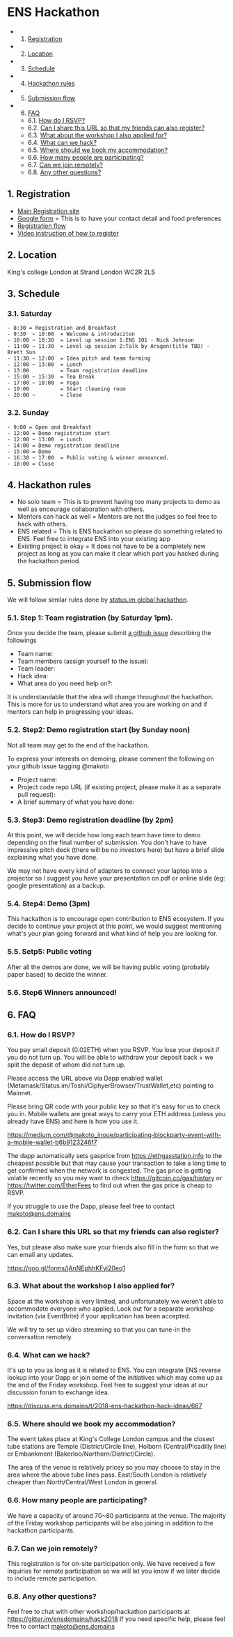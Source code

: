 # ENS Hackathon

<!-- vscode-markdown-toc -->
* 1. [Registration](#Registration)
* 2. [Location](#Location)
* 3. [Schedule](#Schedule)
* 4. [Hackathon rules](#Hackathonrules)
* 5. [Submission flow](#Submissionflow)
* 6. [FAQ](#FAQ)
	* 6.1. [How do I RSVP?](#HowdoIRSVP)
	* 6.2. [Can I share this URL so that my friends can also register?](#CanIsharethisURLsothatmyfriendscanalsoregister)
	* 6.3. [What about the workshop I also applied for?](#WhatabouttheworkshopIalsoappliedfor)
	* 6.4. [What can we hack?](#Whatcanwehack)
	* 6.5. [Where should we book my accommodation?](#Whereshouldwebookmyaccommodation)
	* 6.6. [How many people are participating?](#Howmanypeopleareparticipating)
	* 6.7. [Can we join remotely?](#Canwejoinremotely.)
	* 6.8. [Any other questions?](#Anyotherquestions)

<!-- vscode-markdown-toc-config
	numbering=true
	autoSave=true
	/vscode-markdown-toc-config -->
<!-- /vscode-markdown-toc -->

##  1. <a name='Registration'></a>Registration

- [Main Registration site](http://enshack.noblockno.party)
- [Google form](https://goo.gl/forms/jAnNEphhKFyi20eq1) = This is to have your contact detail and food preferences
- [Registration flow](https://medium.com/the-ethereum-name-service/ens-hackathon-registration-is-open-now-48bd7ead5f4d)
- [Video instruction of how to register](https://medium.com/@makoto_inoue/participating-blockparty-event-with-a-mobile-wallet-b6b9123246f7)

##  2. <a name='Location'></a>Location

King's college London at Strand London WC2R 2LS

##  3. <a name='Schedule'></a>Schedule

###  3.1. <a name='Saturday'></a>Saturday

```
- 8:30 = Registration and Breakfast
- 9:30  ~ 10:00  = Welcome & introduciton
- 10:00 ~ 10:30  = Level up session 1:ENS 101 - Nick Johnson
- 11:00 ~ 11:30  = Level up session 2:Talk by Aragon(title TBD) - Brett Sun
- 11:30 ~ 12:00  = Idea pitch and team forming
- 12:00 ~ 13:00  = Lunch
- 13:00          = Team registration deadline
- 15:00 ~ 15:30  = Tea Break
- 17:00 ~ 18:00  = Yoga
- 19:00          = Start cleaning room
- 20:00 ~        = Close
```

###  3.2. <a name='Sunday'></a>Sunday

```
- 9:00 = Open and Breakfast
- 12:00 = Demo registration start
- 12:00 ~ 13:00  = Lunch
- 14:00 = Demo registration deadline
- 15:00 = Demo
- 16:30 ~ 17:00  = Public voting & winner announced.
- 18:00 = Close
```

##  4. <a name='Hackathonrules'></a>Hackathon rules

- No solo team = This is to prevent having too many projects to demo as well as encourage collaboration with others.
- Mentors can hack as well = Mentors are not the judges so feel free to hack with others.
- ENS related = This is ENS hackathon so please do something related to ENS. Feel free to integrate ENS into your existing app
- Existing project is okay = It does not have to be a completely new project as long as you can make it clear which part you hacked during the hackathon period.

##  5. <a name='Submissionflow'></a>Submission flow

We will follow similar rules done by [status.im global hackathon](https://github.com/status-im/hackathon).

###  5.1. <a name='Step1:TeamregistrationbySaturday1pm.'></a>Step 1: Team registration (by Saturday 1pm).

Once you decide the team, please submit [a github issue](https://github.com/ensdomains/hack2018/issues) describing the followings

- Team name:
- Team members (assign yourself to the issue):
- Team leader:
- Hack idea:
- What area do you need help on?:

It is understandable that the idea will change throughout the hackathon. This is more for us to understand what area you are working on and if mentors can help in progressing your ideas.

###  5.2. <a name='Step2:DemoregistrationstartbySundaynoon'></a>Step2: Demo registration start (by Sunday noon)

Not all team may get to the end of the hackathon.

To express your interests on demoing, please comment the following on your github issue tagging @makoto

- Project name:
- Project code repo URL (if existing project, please make it as a separate pull request):
- A brief summary of what you have done:

###  5.3. <a name='Step3:Demoregistrationdeadlineby2pm'></a>Step3: Demo registration deadline (by 2pm)

At this point, we will decide how long each team have time to demo depending on the final number of submission. You don't have to have impressive pitch deck (there will be no investors here) but have a brief slide explaining what you have done.

We may not have every kind of adapters to connect your laptop into a projector so I suggest you have your presentation on pdf or online slide (eg: google presentation) as a backup.

###  5.4. <a name='Step4:Demo3pm'></a>Step4: Demo (3pm)

This hackathon is to encourage open contribution to ENS ecosystem.
If you decide to continue your project at this point, we would suggest mentioning what's your plan going forward and what kind of help you are looking for.

###  5.5. <a name='Setp5:Publicvoting'></a>Setp5: Public voting

After all the demos are done, we will be having public voting (probably paper based) to decide the winner.

###  5.6. <a name='Step6Winnersannounced'></a>Step6 Winners announced!


##  6. <a name='FAQ'></a>FAQ

###  6.1. <a name='HowdoIRSVP'></a>How do I RSVP?

You pay small deposit (0.02ETH) when you RSVP. You lose your deposit if you do not turn up. You will be able to withdraw your deposit back + we split the deposit of whom did not turn up.

Please access the URL above via Dapp enabled wallet (Metamask/Status.im/Toshi/CiphyerBrowser/TrustWallet,etc) pointing to Mainnet.

Please bring QR code with your public key so that it's easy for us to check you in. Mobile wallets are great ways to carry your ETH address (unless you already have ENS) and here is how you use it.

https://medium.com/@makoto_inoue/participating-blockparty-event-with-a-mobile-wallet-b6b9123246f7

The dapp automatically sets gasprice from https://ethgasstation.info to the cheapest possible but that may cause your transaction to take a long time to get confirmed when the network is congested. The gas price is getting volatile recently so you may want to check https://gitcoin.co/gas/history or https://twitter.com/EtherFees to find out when the gas price is cheap to RSVP.

If you struggle to use the Dapp, please feel free to contact makoto@ens.domains

###  6.2. <a name='CanIsharethisURLsothatmyfriendscanalsoregister'></a>Can I share this URL so that my friends can also register?

Yes, but please also make sure your friends also fill in the form so that we can email any updates.

https://goo.gl/forms/jAnNEphhKFyi20eq1

###  6.3. <a name='WhatabouttheworkshopIalsoappliedfor'></a>What about the workshop I also applied for?

Space at the workshop is very limited, and unfortunately we weren’t able to accommodate everyone who applied. Look out for a separate workshop invitation (via EventBrite) if your application has been accepted.

We will try to set up video streaming so that you can tune-in the conversation remotely.

###  6.4. <a name='Whatcanwehack'></a>What can we hack?

It's up to you as long as it is related to ENS. You can integrate ENS reverse lookup into your Dapp or join some of the initiatives which may come up as the end of the Friday workshop. Feel free to suggest your ideas at our discussion forum to exchange idea.

https://discuss.ens.domains/t/2018-ens-hackathon-hack-ideas/667

###  6.5. <a name='Whereshouldwebookmyaccommodation'></a>Where should we book my accommodation?

The event takes place at King's College London campus and the closest tube stations are Temple (District/Circle line), Holborn (Central/Picadilly line) or Embankment (Bakerloo/Northern/District/Circle).

The area of the venue is relatively pricey so you may choose to stay in the area where the above tube lines pass. East/South London is relatively cheaper than North/Central/West London in general.

###  6.6. <a name='Howmanypeopleareparticipating'></a>How many people are participating?

We have a capacity of around 70~80 participants at the venue. The majority of the Friday workshop participants will be also  joining in addition to the hackathon participants.

###  6.7. <a name='Canwejoinremotely.'></a>Can we join remotely?

This registration is for on-site participation only.
We have received a few inquiries for remote participation so we will let you know if we later decide to include remote participation.

###  6.8. <a name='Anyotherquestions'></a>Any other questions?

Feel free to chat with other workshop/hackathon participants at https://gitter.im/ensdomains/hack2018
If you need specific help, please feel free to contact makoto@ens.domains
